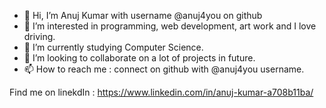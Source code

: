 - 👋 Hi, I’m Anuj Kumar with username @anuj4you on github
- 👀 I’m interested in programming, web development, art work and I love driving.
- 🌱 I’m currently studying Computer Science. 
- 💞️ I’m looking to collaborate on a lot of projects in future.
- 📫 How to reach me : connect on github with @anuj4you username.


Find me on linekdIn : https://www.linkedin.com/in/anuj-kumar-a708b11ba/

<!---
anuj4you/anuj4you is a ✨ special ✨ repository because its `README.md` (this file) appears on your GitHub profile.
You can click the Preview link to take a look at your changes.
--->
